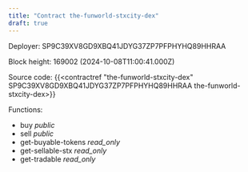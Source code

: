```yaml
---
title: "Contract the-funworld-stxcity-dex"
draft: true
---
```

Deployer: SP9C39XV8GD9XBQ41JDYG37ZP7PFPHYHQ89HHRAA


 



Block height: 169002 (2024-10-08T11:00:41.000Z)

Source code: {{<contractref "the-funworld-stxcity-dex" SP9C39XV8GD9XBQ41JDYG37ZP7PFPHYHQ89HHRAA the-funworld-stxcity-dex>}}

Functions:

* buy _public_
* sell _public_
* get-buyable-tokens _read_only_
* get-sellable-stx _read_only_
* get-tradable _read_only_
